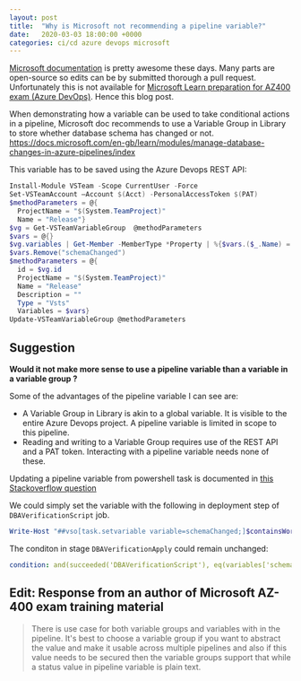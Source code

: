 ```yaml
---
layout: post
title:  "Why is Microsoft not recommending a pipeline variable?"
date:   2020-03-03 18:00:00 +0000
categories: ci/cd azure devops microsoft
---
```


[Microsoft documentation](https://docs.microsoft.com) is pretty awesome these days. Many parts are open-source so edits can be by submitted thorough a pull request. Unfortunately this is not available for [Microsoft Learn preparation for AZ400 exam (Azure DevOps)](https://docs.microsoft.com/en-us/learn/certifications/exams/az-400?wt.mc_id=learningredirect_certs-web-wwl). Hence this blog post. 


When demonstrating how a variable can be used to take conditional actions in a pipeline, Microsoft doc recommends to use a Variable Group in Library to store whether database schema has changed or not.
<https://docs.microsoft.com/en-gb/learn/modules/manage-database-changes-in-azure-pipelines/index>

This variable has to be saved using the Azure Devops REST API:

~~~powershell
Install-Module VSTeam -Scope CurrentUser -Force
Set-VSTeamAccount –Account $(Acct) -PersonalAccessToken $(PAT)
$methodParameters = @{
  ProjectName = "$(System.TeamProject)"
  Name = "Release"}
$vg = Get-VSTeamVariableGroup  @methodParameters 
$vars = @{}
$vg.variables | Get-Member -MemberType *Property | %{$vars.($_.Name) = $vg.variables.($_.Name)}
$vars.Remove("schemaChanged")
$methodParameters = @{
  id = $vg.id
  ProjectName = "$(System.TeamProject)"
  Name = "Release"
  Description = ""
  Type = "Vsts"
  Variables = $vars}
Update-VSTeamVariableGroup @methodParameters
~~~


## Suggestion 
**Would it not make more sense to use a pipeline variable than a variable in a variable group ?**

Some of the advantages of the pipeline variable I can see are: 
* A Variable Group in Library is akin to a global variable. It is visible to the entire Azure Devops project. A pipeline variable is limited in scope to this pipeline. 
* Reading and writing to a Variable Group requires use of the REST API and a PAT token. Interacting with a pipeline variable needs none of these. 

Updating a pipeline variable from powershell task is documented in [this Stackoverflow question](https://stackoverflow.com/questions/58286114/azure-devops-set-build-numbeTher-variable-in-a-build-task)


We could simply set the variable with the following in deployment step of `DBAVerificationScript` job.
~~~powershell
Write-Host "##vso[task.setvariable variable=schemaChanged;]$containsWord"
~~~

The conditon in stage `DBAVerificationApply` could remain unchanged:
~~~yaml
condition: and(succeeded('DBAVerificationScript'), eq(variables['schemaChanged'], True))
~~~

## Edit: Response from an author of Microsoft AZ-400 exam training material
> There is use case for both variable groups and variables with in the pipeline. It's best to choose a variable group if you want to abstract the value and make it usable across multiple pipelines and also if this value needs to be secured then the variable groups support that while a status value in pipeline variable is plain text.